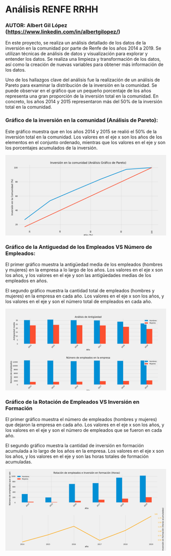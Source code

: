 # Análisis RENFE RRHH
### AUTOR: Albert Gil López (https://www.linkedin.com/in/albertgilopez/)

En este proyecto, se realiza un análisis detallado de los datos de la inversión en la comunidad por parte de Renfe de los años 2014 a 2019. Se utilizan técnicas de análisis de datos y visualización para explorar y entender los datos. Se realiza una limpieza y transformación de los datos, así como la creación de nuevas variables para obtener más información de los datos.

Uno de los hallazgos clave del análisis fue la realización de un análisis de Pareto para examinar la distribución de la inversión en la comunidad. Se puede observar en el gráfico que un pequeño porcentaje de los años representa una gran proporción de la inversión total en la comunidad. En concreto, los años 2014 y 2015 representaron más del 50% de la inversión total en la comunidad.

### Gráfico de la inversión en la comunidad (Análisis de Pareto):
Este gráfico muestra que en los años 2014 y 2015 se realió el 50% de la inversión total en la comunidad. 
Los valores en el eje x son los años de los elementos en el conjunto ordenado, mientras que los valores en el eje y son los porcentajes acumulados de la inversión.

![Gráfico de la inversión en la comunidad (Análisis de Pareto)](images/pareto.png)

### Gráfico de la Antiguedad de los Empleados VS Número de Empleados:
El primer gráfico muestra la antigüedad media de los empleados (hombres y mujeres) en la empresa a lo largo de los años.
Los valores en el eje x son los años, y los valores en el eje y son las antigüedades medias de los empleados en años.

El segundo gráfico muestra la cantidad total de empleados (hombres y mujeres) en la empresa en cada año.
Los valores en el eje x son los años, y los valores en el eje y son el número total de empleados en cada año.

![Gráfico de la Antiguedad de los Empleados VS Número de Empleados](images/antiguedad_vs_empleados.png)

### Gráfico de la Rotación de Empleados VS Inversión en Formación
El primer gráfico muestra el número de empleados (hombres y mujeres) que dejaron la empresa en cada año.
Los valores en el eje x son los años, y los valores en el eje y son el número de empleados que se fueron en cada año.

El segundo gráfico muestra la cantidad de inversión en formación acumulada a lo largo de los años en la empresa.
Los valores en el eje x son los años, y los valores en el eje y son las horas totales de formación acumuladas.

![Gráfico de pastel de la proporción de tipos de accidentes](images/rotacion_vs_formacion.png)


